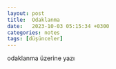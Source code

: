 ```yaml
---
layout: post
title:  Odaklanma
date:   2023-10-03 05:15:34 +0300
categories: notes
tags: [düşünceler]
---
```


odaklanma üzerine yazı 